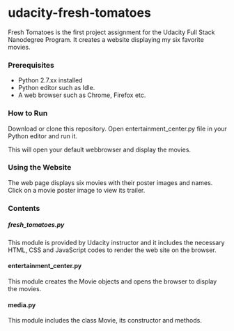 # udacity-fresh-tomatoes

Fresh Tomatoes is the first project assignment for the Udacity Full Stack Nanodegree Program. It creates a website displaying my six favorite movies.

### Prerequisites
- Python 2.7.xx installed
- Python editor such as Idle.
- A web browser such as Chrome, Firefox etc.

### How to Run
Download or clone this repository.
Open entertainment_center.py file in your Python editor and run it.

This will open your default webbrowser and display the movies. 

### Using the Website
The web page displays six movies with their poster images and names. Click on a movie poster image to view its trailer.

### Contents

##### fresh_tomatoes.py

This module is provided by Udacity instructor and it includes the necessary HTML, CSS and JavaScript codes to render the web site on the browser.

#### entertainment_center.py

This module creates the Movie objects and opens the browser to display the movies.

#### media.py

This module includes the class Movie, its constructor and methods.
